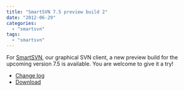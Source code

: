 ```yaml
---
title: "SmartSVN 7.5 preview build 2"
date: "2012-06-29"
categories: 
  - "smartsvn"
tags: 
  - "smartsvn"
---
```


For [SmartSVN](http://www.syntevo.com/smartsvn/), our graphical SVN client, a new preview build for the upcoming version 7.5 is available. You are welcome to give it a try!

- [Change log](http://www.syntevo.com/smartsvn/changelog-eap.txt)
- [Download](http://www.syntevo.com/smartsvn/early-access.html)
[](http://www.syntevo.com/smartsvn/early-access.html)
